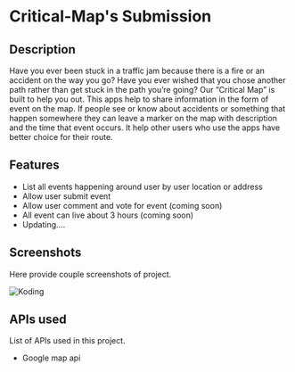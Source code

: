 
# Critical-Map's Submission



## Description
Have you ever been stuck in a traffic jam because there is a fire or an accident on the way you go? Have you ever wished that you chose another path rather than get stuck in the path you’re going? Our “Critical Map” is built to help you out. This apps help to share information in the form of event on the map. If people see or know about accidents or something that happen somewhere they can leave a marker on the map with description and the time that event occurs. It help other users who use the apps have better choice for their route.

## Features
- List all events happening around user by user location or address
- Allow user submit event
- Allow user comment and vote for event (coming soon)
- All event can live about 3 hours (coming soon)
- Updating....

## Screenshots

Here provide couple screenshots of project. 

![Koding](https://lh4.googleusercontent.com/0oHtA67hKey76ZxkCQf47TDyhJZOM5KYppyygo_UB-n-KeFUBVfKp8i6CY45giK5-BsdSnk9ra8=w2560-h1670 "Koding")

## APIs used

List of APIs used in this project.


- Google map api

